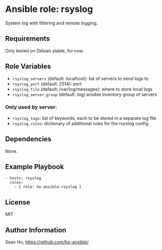 # Ansible role: rsyslog
System log with filtering and remote logging.

## Requirements
Only tested on Debian stable, for now.

## Role Variables
+ `rsyslog_servers` (default: localhost): list of servers to send logs to
+ `rsyslog_port` (default: 2514): port
+ `rsyslog_file` (default: /var/log/messages): where to store local logs
+ `rsyslog_server_group` (default: log) ansible inventory group of servers

### Only used by server:
+ `rsyslog_tags`: list of keywords, each to be stored in a separate log file
+ `rsyslog_rules`: dictionary of additional rules for the rsyslog config


## Dependencies
None.

## Example Playbook

```
- hosts: rsyslog
  roles:
    - { role: ho-ansible.rsyslog }
```

## License
MIT

## Author Information
Sean Ho, https://github.com/ho-ansible/
